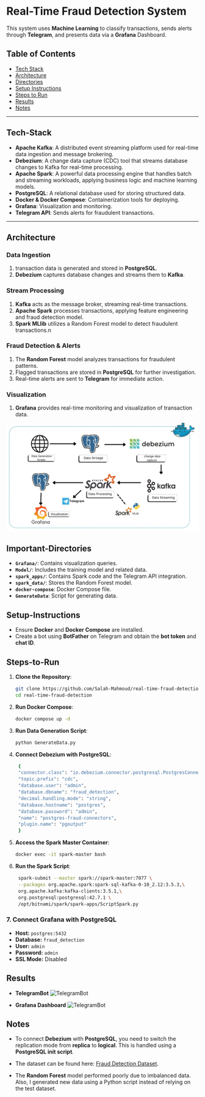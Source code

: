 # Real-Time Fraud Detection System

This system uses **Machine Learning** to classify transactions, sends alerts through **Telegram**, and presents data via a **Grafana** Dashboard.

## Table of Contents
- [Tech Stack](#Tech-Stack)
- [Architecture](#Architecture)
- [Directories](#Important-Directories)
- [Setup Instructions](#Setup-Instructions)
- [Steps to Run](#Steps-to-Run)
- [Results](#Results)
- [Notes](#notes)
 

---

## Tech-Stack

- **Apache Kafka**: A distributed event streaming platform used for real-time data ingestion and message brokering.
- **Debezium**: A change data capture (CDC) tool that streams database changes to Kafka for real-time processing.
- **Apache Spark**: A powerful data processing engine that handles batch and streaming workloads, applying business logic and machine learning models.
- **PostgreSQL**: A relational database used for storing structured data.
- **Docker & Docker Compose**: Containerization tools for deploying.
- **Grafana**: Visualization and monitoring.
- **Telegram API**: Sends alerts for fraudulent transactions.

---



## Architecture

### Data Ingestion
1. transaction data is generated and stored in **PostgreSQL**.
2. **Debezium** captures database changes and streams them to **Kafka**.

### Stream Processing
1. **Kafka** acts as the message broker, streaming real-time transactions.
2. **Apache Spark** processes transactions, applying feature engineering and fraud detection model.
3. **Spark MLlib** utilizes a Random Forest model to detect fraudulent transactions.n


### Fraud Detection & Alerts
1. The **Random Forest** model analyzes transactions for fraudulent patterns.
2. Flagged transactions are stored in **PostgreSQL** for further investigation.
3. Real-time alerts are sent to **Telegram** for immediate action.


### Visualization
1. **Grafana** provides real-time monitoring and visualization of transaction data.

![Data Pipeline](Images/4.jpg)

## Important-Directories

- **`Grafana/`**: Contains visualization queries.  
- **`Model/`**: Includes the training model and related data.  
- **`spark_apps/`**: Contains Spark code and the Telegram API integration.  
- **`spark_data/`**: Stores the Random Forest model.  
- **`docker-compose`**: Docker Compose file.  
- **`GenerateData`**: Script for generating data.  


## Setup-Instructions

- Ensure **Docker** and **Docker Compose** are installed.  
- Create a bot using **BotFather** on Telegram and obtain the **bot token** and **chat ID**.

## Steps-to-Run

1. **Clone the Repository**:
   ```bash
   git clone https://github.com/Salah-Mahmoud/real-time-fraud-detection.git
   cd real-time-fraud-detection
   ```
2. **Run Docker Compose**:
   ```bash
   docker compose up -d
   ```
3. **Run Data Generation Script**:
   ```bash
   python GenerateData.py
   ```
4. **Connect Debezium with PostgreSQL**:
   ```bash
    {
    "connector.class": "io.debezium.connector.postgresql.PostgresConnector",
    "topic.prefix": "cdc",
    "database.user": "admin",
    "database.dbname": "fraud_detection",
    "decimal.handling.mode": "string",
    "database.hostname": "postgres",
    "database.password": "admin",
    "name": "postgres-fraud-connectors",
    "plugin.name": "pgoutput"
    }
   ```

5. **Access the Spark Master Container**:
   ```bash
   docker exec -it spark-master bash
   ```
6. **Run the Spark Script**:
   ```bash
    spark-submit --master spark://spark-master:7077 \
    --packages org.apache.spark:spark-sql-kafka-0-10_2.12:3.5.3,\
    org.apache.kafka:kafka-clients:3.5.1,\
    org.postgresql:postgresql:42.7.1 \
    /opt/bitnami/spark/spark-apps/ScriptSpark.py
      ```
### 7. **Connect Grafana with PostgreSQL**  

- **Host:** `postgres:5432`  
- **Database:** `fraud_detection`  
- **User:** `admin`  
- **Password:** `admin`  
- **SSL Mode:** Disabled  


## Results

- **TelegramBot**
![TelegramBot](Images/2.jpg)


- **Grafana Dashboard**
![TelegramBot](Images/3.jpg)





## Notes  

- To connect **Debezium** with **PostgreSQL**, you need to switch the replication mode from **replica** to **logical**. This is handled using a **PostgreSQL init script**.  

- The dataset can be found here: [Fraud Detection Dataset](https://www.kaggle.com/datasets/kartik2112/fraud-detection).  

- The **Random Forest** model performed poorly due to imbalanced data. Also, I generated new data using a Python script instead of relying on the test dataset.











